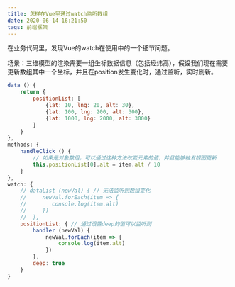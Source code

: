 ```yaml
---
title: 怎样在Vue里通过watch监听数组
date: 2020-06-14 16:21:50
tags: 前端框架
---
```


在业务代码里，发现Vue的watch在使用中的一个细节问题。

场景：三维模型的渲染需要一组坐标数据信息（包括经纬高），假设我们现在需要更新数组其中一个坐标，并且在position发生变化时，通过监听，实时刷新。

```javascript
data () {
    return {
        positionList: [
            {lat: 10, lng: 20, alt: 30},
            {lat: 100, lng: 200, alt: 300},
            {lat: 1000, lng: 2000, alt: 3000}
        ]
    }
},
methods: {
    handleClick () {
        // 如果是对象数组，可以通过这种方法改变元素的值，并且能够触发视图更新
        this.positionList[0].alt = item.alt / 10
    }
},
watch: {
    // dataList (newVal) { // 无法监听到数组变化
    //     newVal.forEach(item => {
    //        console.log(item.alt)
    //     })
    //  },
    positionList: { // 通过设置deep的值可以监听到
        handler (newVal) {
            newVal.forEach(item => {
                console.log(item.alt)
            })
        },
        deep: true
    }
}
```





